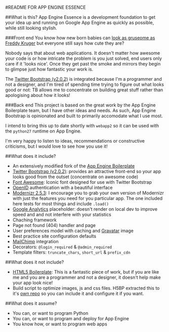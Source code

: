 #README FOR APP ENGINE ESSENCE

##What is this?
App Engine Essence is a development foundation to get your idea up and running on Google App Engine as quickly as possible, while still looking stylish.

###Front end
You know how new born babies can [look as gruseome as Freddy Kruger](http://cdn2.holytaco.com/wp-content/uploads/2011/01/455813-Copy.jpg) but everyone still says how cute they are?

Nobody says that about web applications. It doesn't matter how awesome your code is or how intricate the problem is you just solved, end users only care if it 'looks nice'. Once they get past the smoke and mirrors they begin to glimpse just how fantastic your work is.

The [Twitter Bootstrap (v2.0.2)](http://twitter.github.com/bootstrap/) is integrated because I'm a programmer and not a designer, and I'm tired of spending time trying to figure out what looks good or not: TB allows me to concentrate on building great stuff rather than apologising about how it looks!

###Back end
This project is based on the great work by the App Engine Boilerplate team, but I have other ideas and needs. As such, App Engine Bootstrap is opinionated and built to primarily accomodate what I use most.

I intend to bring this up to date shortly with `webapp2` so it can be used with the `python27` runtime on App Engine.

I'm very happy to listen to ideas, recommendations or constructive criticisms, but I would love to see how you use it!

##What does it include?
- An extensively modified fork of the [App Engine Boilerplate](http://www.appengine-boilerplate.com/)
- [Twitter Bootstrap (v2.0.2)](http://twitter.github.com/bootstrap/): provides an attractive front-end so your app looks good from the outset (concentrate on awesome code)
- [Font Awesome](http://fontawesome.github.com/Font-Awesome/): Iconic font designed for use with Twitter Bootstrap
- [OpenID](http://openid.net/) authentication with a beautiful interface
- [Modernizr 2.5.3](http://modernizr.com/): I encourage you to grab your own version of Modernizr with just the features you need for you particular app. The one included here tests for most things and include `.load()`
- [Google Analytics](http://www.google.com/analytics/) placeholder: doesn't render on local dev to improve speed and and not interfere with your statistics
- Chaching framework
- Page not found (404) handler and page
- User preferences model with caching and [Gravatar](http://www.gravatar.com/) image
- Best practice site configuration defaults
- [MailChimp](http://mailchimp.com/) integration
- Decorators: `@login_required` & `@admin_required`
- Template filters: `truncate_chars`, `short_url` & `prefix_cdn`

##What does it not include?
- [HTML5 Boilerplate](http://html5boilerplate.com/): This is a fantastic piece of work, but if you are like me and you are a programmer and not a designer, it doesn't help make your app look nice!
- Build script to optimize images, js and css files. H5BP extracted this to it's [own repo](https://github.com/h5bp/ant-build-script) so you can include it and configure it if you want.

##What does it assume?
- You can, or want to program Python
- You can, or want to program and deploy for App Engine
- You know how, or want to program web apps